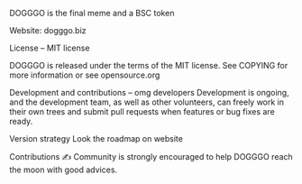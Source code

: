 
DOGGGO is the final meme and a BSC token

Website: dogggo.biz

License – MIT license

DOGGGO is released under the terms of the MIT license. See COPYING for more information or see opensource.org


Development and contributions – omg developers
Development is ongoing, and the development team, as well as other volunteers, can freely work in their own trees and submit pull requests when features or bug fixes are ready.


Version strategy
Look the roadmap on website


Contributions ✍️
Community is strongly encouraged to help DOGGGO reach the moon with good advices.
